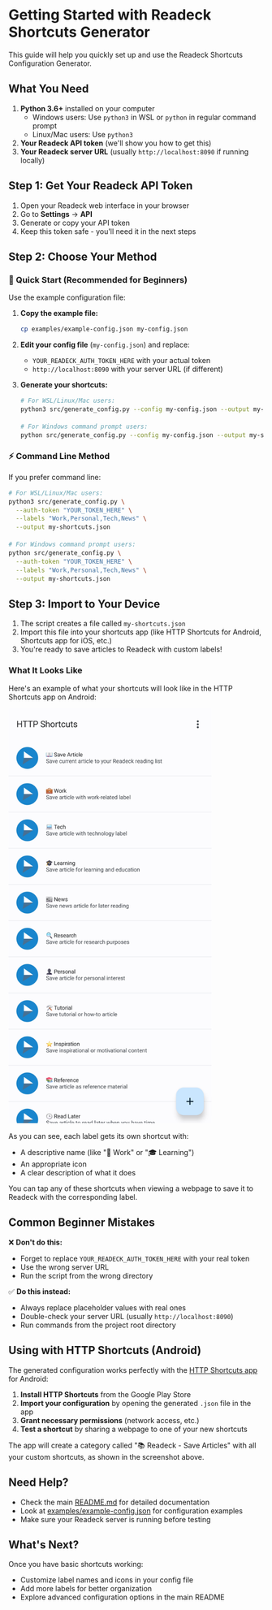 # Getting Started with Readeck Shortcuts Generator

This guide will help you quickly set up and use the Readeck Shortcuts Configuration Generator.

## What You Need

1. **Python 3.6+** installed on your computer
   - Windows users: Use `python3` in WSL or `python` in regular command prompt
   - Linux/Mac users: Use `python3`
2. **Your Readeck API token** (we'll show you how to get this)
3. **Your Readeck server URL** (usually `http://localhost:8090` if running locally)

## Step 1: Get Your Readeck API Token

1. Open your Readeck web interface in your browser
2. Go to **Settings** → **API**
3. Generate or copy your API token
4. Keep this token safe - you'll need it in the next steps

## Step 2: Choose Your Method

### 🚀 Quick Start (Recommended for Beginners)

Use the example configuration file:

1. **Copy the example file:**

   ```bash
   cp examples/example-config.json my-config.json
   ```

2. **Edit your config file** (`my-config.json`) and replace:

   - `YOUR_READECK_AUTH_TOKEN_HERE` with your actual token
   - `http://localhost:8090` with your server URL (if different)

3. **Generate your shortcuts:**

   ```bash
   # For WSL/Linux/Mac users:
   python3 src/generate_config.py --config my-config.json --output my-shortcuts.json

   # For Windows command prompt users:
   python src/generate_config.py --config my-config.json --output my-shortcuts.json
   ```

### ⚡ Command Line Method

If you prefer command line:

```bash
# For WSL/Linux/Mac users:
python3 src/generate_config.py \
  --auth-token "YOUR_TOKEN_HERE" \
  --labels "Work,Personal,Tech,News" \
  --output my-shortcuts.json

# For Windows command prompt users:
python src/generate_config.py \
  --auth-token "YOUR_TOKEN_HERE" \
  --labels "Work,Personal,Tech,News" \
  --output my-shortcuts.json
```

## Step 3: Import to Your Device

1. The script creates a file called `my-shortcuts.json`
2. Import this file into your shortcuts app (like HTTP Shortcuts for Android, Shortcuts app for iOS, etc.)
3. You're ready to save articles to Readeck with custom labels!

### What It Looks Like

Here's an example of what your shortcuts will look like in the HTTP Shortcuts app on Android:

<img src="http-shortcuts-app-example.png" alt="HTTP Shortcuts App Example" width="400">

As you can see, each label gets its own shortcut with:

- A descriptive name (like "💼 Work" or "🎓 Learning")
- An appropriate icon
- A clear description of what it does

You can tap any of these shortcuts when viewing a webpage to save it to Readeck with the corresponding label.

## Common Beginner Mistakes

❌ **Don't do this:**

- Forget to replace `YOUR_READECK_AUTH_TOKEN_HERE` with your real token
- Use the wrong server URL
- Run the script from the wrong directory

✅ **Do this instead:**

- Always replace placeholder values with real ones
- Double-check your server URL (usually `http://localhost:8090`)
- Run commands from the project root directory

## Using with HTTP Shortcuts (Android)

The generated configuration works perfectly with the [HTTP Shortcuts app](https://play.google.com/store/apps/details?id=ch.rmy.android.http_shortcuts) for Android:

1. **Install HTTP Shortcuts** from the Google Play Store
2. **Import your configuration** by opening the generated `.json` file in the app
3. **Grant necessary permissions** (network access, etc.)
4. **Test a shortcut** by sharing a webpage to one of your new shortcuts

The app will create a category called "📚 Readeck - Save Articles" with all your custom shortcuts, as shown in the screenshot above.

## Need Help?

- Check the main [README.md](../README.md) for detailed documentation
- Look at [examples/example-config.json](../examples/example-config.json) for configuration examples
- Make sure your Readeck server is running before testing

## What's Next?

Once you have basic shortcuts working:

- Customize label names and icons in your config file
- Add more labels for better organization
- Explore advanced configuration options in the main README
